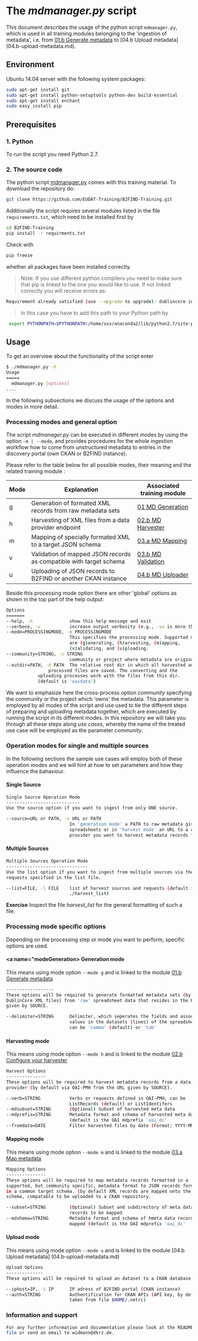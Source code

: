 # The *mdmanager.py* script
This document describes the usage of the python script `mdmanager.py`,
which is used in all training modules belonging to the 'ingestion of metadata', i.e. from [01.b Generate metadata](01.b-generate-metadata.md) to [04.b Upload metadata] (04.b-upload-metadata.md).

## Environment
Ubuntu 14.04 server with the following system packages:

```sh
sudo apt-get install git
sudo apt-get install python-setuptools python-dev build-essential
sudo apt-get install enchant
sudo easy_install pip
```

## Prerequisites

### 1. Python
To run the script you need Python 2.7.

### 2. The source code
The python script [mdmanager.py](mdmanager.py) comes with this training material. To download the repository do:
```sh
git clone https://github.com/EUDAT-Training/B2FIND-Training.git
```

Additionally the script requires several modules listed in the file `requirements.txt`, which need to be installed first by

```sh
cd B2FIND-Training
pip install -r requirments.txt
```
Check with
```sh
pip freeze 
```
whether all packages have been installed correctly.

 > Note: If you use different python compilers you need to make sure that pip is linked to the one you would like to use. If not linked correctly you will receive errors as:
 ```sh
 Requirement already satisfied (use --upgrade to upgrade): dublincore in /home/xxx/anaconda2/lib/python2.7/site-packages
```
> In this case you have to add this path to your Python path by
```sh
 export PYTHONPATH=$PYTHONPATH:/home/xxx/anaconda2/lib/python2.7/site-packages/
```

## Usage
To get an overview about the functionality of the script enter
```sh
$ ./mdmanager.py -h
Usage
=====
  mdmanager.py [options]
....
```

In the following subsections we discuss the usage of the options and modes in more detail.

### Processing modes and general option
The script *mdmanager.py* can be executed in different modes by using the option `-m | --mode`,
and provides procedures for the whole ingestion workflow how to come from unstructured metadata to entries in the discovery portal (own CKAN or B2FIND instance).

Please refer to the table below for all possible modes, their meaning and the related training module :

Mode | Explanation | Associated training module |
------|-------------------|---------------------|
g | Generation of formated XML records from raw metadata sets | [01 MD Generation ](01.b-generate-metadata.md) |
h | Harvesting of XML files from a data provider endpoint | [02.b MD Harvester ](02.b-OAI-harvester.md) |
m | Mapping of specially formated XML to a target JSON schema | [03.a MD Mapping ](03.a-map-metadata.md) |
v | Validation of mapped JSON records as compatible with target schema | [03.b MD Validation ](03.b-validate-metadata.md) | 
u | Uploading of JSON records to B2FIND or another CKAN instance |  [04.b MD Uploader ](04.b-upload-metadata.md) |

Beside this processing mode option there are other 'global' options as shown in the top part of the help output:

```sh
Options
=======
--help, -h              show this help message and exit
--verbose, -v           increase output verbosity (e.g., -vv is more than -v)
--mode=PROCESSINGMODE, -m PROCESSINGMODE
                        This specifies the processing mode. Supported modes
                        are (g)enerating, (h)arvesting, (m)apping,
                        (v)alidating, and (u)ploading.
--community=STRING, -c STRING
                        community or project where metadata are originated.
--outdir=PATH, -d PATH  The relative root dir in which all harvested and 
	       	  	processed files are saved. The converting and the 
			uploading processes work with the files from this dir. 
			(default is 'oaidata')
```

We want to emphasize here the cross-process option *community* specifying the community or the project which 'owns' the metadata. This parameter is employed by all modes of the script and use used to tie the different steps of preparing and uploading metadata together, which are executed by running the script in its different modes.
In this repository we will take you through all these steps along *use cases*, whereby the name of the treated use case will be employed as the parameter *community*. 

### Operation modes for single and multiple sources

In the following sections the sample use cases will employ both of these operation modes and we will hint at how to set parameters and how they influence the bahaviour.

#### Single Source

```sh
Single Source Operation Mode
----------------------------
Use the source option if you want to ingest from only ONE source.

--source=URL or PATH, -s URL or PATH
                        In 'generation mode' a PATH to raw metadata given as
                        spreadsheets or in 'harvest mode' an URL to a data
                        provider you want to harvest metadata records from.
```

#### Multiple Sources

```sh
Multiple Sources Operation Mode
-------------------------------
Use the list option if you want to ingest from multiple sources via the
requests specified in the list file.

--list=FILE, -l FILE    list of harvest sources and requests (default is
                        ./harvest_list)
```
**Exercise** Inspect the file *harvest_list* for the general formatting of such a file.

### Processing mode specific options
Depending on the processing step or mode you want to perform, specific options are used.

#### <a name="modeGeneration></a> Generation mode
This means using mode option `--mode g` and is linked to the module [ 01.b Generate metadata](01.b-generate-metadata.md)
```sh
------------------
These options will be required to generate formatted metadata sets (by default
DublinCore XML files) from 'raw' spreadsheet data that resides in the PATH
given by SOURCE.

--delimiter=STRING      Delimiter, which seperates the fields and associated
                        values in the datasets (lines) of the spreadsheets,
                        can be 'comma' (default) or 'tab'
```

#### Harvesting mode
This means using mode option `--mode h` and is linked to the module [02.b Configure your harvester](02.b-configure-OAI-harvester.md)
```sh
Harvest Options
---------------
These options will be required to harvest metadata records from a data
provider (by default via OAI-PMH from the URL given by SOURCE).

--verb=STRING           Verbs or requests defined in OAI-PMH, can be
                        ListRecords (default) or ListIdentifers
--mdsubset=STRING       (Optional) Subset of harvested meta data
--mdprefix=STRING       Metadata format and schema of harvested meta data
                        (default is the OAI mdprefix 'oai_dc'
--fromdate=DATE         Filter harvested files by date (Format: YYYY-MM-DD).
```

#### Mapping mode
This means using mode option `--mode m` and is linked to the module [ 03.a Map metadata](03.a-map-metadata.md)
```sh
Mapping Options
---------------
These options will be required to map metadata records formatted in a
supported, but community specific, metadata format to JSON records formatted
in a common target schema. (by default XML records are mapped onto the B2FIND
schema, compatable to be uploaded to a CKAN repository.

--subset=STRING         (Optional) Subset and subdirectory of meta data
                        records to be mapped
--mdshema=STRING        Metadata format and schema of hmeta data records to be
                        mapped (default is the OAI mdprefix 'oai_dc'

```

#### Upload mode
This means using mode option `--mode u` and is linked to the module [04.b Upload metadata] (04.b-upload-metadata.md)

```sh
Upload Options
--------------
These options will be required to upload an dataset to a CKAN database.

--iphost=IP, -i IP      IP adress of B2FIND portal (CKAN instance)
--auth=STRING           Authentification for CKAN APIs (API key, by default
                        taken from file $HOME/.netrc)
```

### Information and support

```sh
For any further information and documentation please look at the README.md
file or send an email to widmann@dkrz.de.
```
